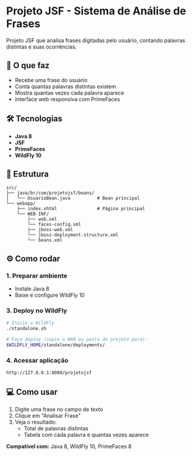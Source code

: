 # Projeto JSF - Sistema de Análise de Frases

Projeto JSF que analisa frases digitadas pelo usuário, contando palavras distintas e suas ocorrências.

## 🚀 O que faz

- Recebe uma frase do usuário
- Conta quantas palavras distintas existem
- Mostra quantas vezes cada palavra aparece
- Interface web responsiva com PrimeFaces

## 🛠️ Tecnologias

- **Java 8**
- **JSF**
- **PrimeFaces**
- **WildFly 10**

## 📁 Estrutura

```
src/
├── java/br/com/projetojsf/beans/
│   └── UsuarioBean.java          # Bean principal
└── webapp/
    ├── index.xhtml               # Página principal
    └── WEB-INF/
        ├── web.xml
        └── faces-config.xml
        ├── jboss-web.xml
        └── jboss-deployment-structure.xml
        └── beans.xml
```

## ⚙️ Como rodar

### 1. Preparar ambiente
- Instale Java 8
- Baixe e configure WildFly 10

### 3. Deploy no WildFly
```bash
# Inicie o WildFly
./standalone.sh

# Faça deploy (copie o WAR ou pasta do projeto para):
$WILDFLY_HOME/standalone/deployments/
```

### 4. Acessar aplicação
```
http://127.0.0.1:8080/projetojsf
```

## 💻 Como usar

1. Digite uma frase no campo de texto
2. Clique em "Analisar Frase"
3. Veja o resultado:
   - Total de palavras distintas
   - Tabela com cada palavra e quantas vezes aparece


**Compatível com:** Java 8, WildFly 10, PrimeFaces 8
